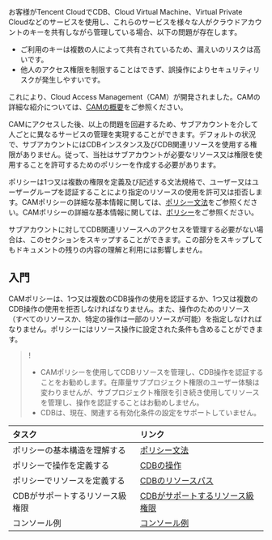 
お客様がTencent CloudでCDB、Cloud Virtual Machine、Virtual Private Cloudなどのサービスを使用し、これらのサービスを様々な人がクラウドアカウントのキーを共有しながら管理している場合、以下の問題が存在します。
- ご利用のキーは複数の人によって共有されているため、漏えいのリスクは高いです。
- 他人のアクセス権限を制限することはできず、誤操作によりセキュリティリスクが発生しやすいです。

これにより、Cloud Access Management（CAM）が開発されました。CAMの詳細な紹介については、[CAMの概要](http://intl.cloud.tencent.com/document/product/598/10583)をご参照ください。

CAMにアクセスした後、以上の問題を回避するため、サブアカウントを介して人ごとに異なるサービスの管理を実現することができます。デフォルトの状況で、サブアカウントにはCDBインスタンス及びCDB関連リソースを使用する権限がありません。従って、当社はサブアカウントが必要なリソース又は権限を使用することを許可するためのポリシーを作成する必要があります。

ポリシーは1つ又は複数の権限を定義及び記述する文法規格で、ユーザー又はユーザーグループを認証することにより指定のリソースの使用を許可又は拒否します。CAMポリシーの詳細な基本情報に関しては、[ポリシー文法](http://intl.cloud.tencent.com/document/product/598/10603)をご参照ください。CAMポリシーの詳細な基本情報に関しては、[ポリシー](http://intl.cloud.tencent.com/document/product/598/10601)をご参照ください。

サブアカウントに対してCDB関連リソースへのアクセスを管理する必要がない場合は、このセクションをスキップすることができます。この部分をスキップしてもドキュメントの残りの内容の理解と利用には影響しません。

## 入門
CAMポリシーは、1つ又は複数のCDB操作の使用を認証するか、1つ又は複数のCDB操作の使用を拒否しなければなりません。また、操作のためのリソース（すべてのリソースか、特定の操作は一部のリソースが可能）を指定しなければなりません。ポリシーにはリソース操作に設定された条件も含めることができます。

>!
>- CAMポリシーを使用してCDBリソースを管理し、CDB操作を認証することをお勧めします。在庫量サブプロジェクト権限のユーザー体験は変わりませんが、サブプロジェクト権限を引き続き使用してリソースを管理し、操作を認証することはお勧めしません。
>- CDBは、現在、関連する有効化条件の設定をサポートしていません。

| タスク | リンク | 
|:---------|:---------|
|ポリシーの基本構造を理解する| [ポリシー文法](https://intl.cloud.tencent.com/document/product/236/14466?lang=cn/#celueyufa) |
|ポリシーで操作を定義する| [CDBの操作](https://intl.cloud.tencent.com/document/product/236/14466?lang=cn/#caozuo) | 
|ポリシーでリソースを定義する| [CDBのリソースパス](https://intl.cloud.tencent.com/document/product/236/14466?lang=cn/#ziyuanlujing) |
|CDBがサポートするリソース級権限|[CDBがサポートするリソース級権限](https://intl.cloud.tencent.com/document/product/236/14467?lang=cn)|
|コンソール例|[コンソール例](https://intl.cloud.tencent.com/document/product/236/14468?lang=cn)|
